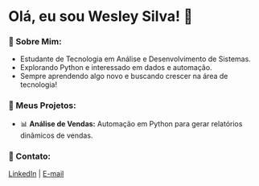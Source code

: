 # Olá, eu sou Wesley Silva! 👋

### 🚀 Sobre Mim:
- Estudante de Tecnologia em Análise e Desenvolvimento de Sistemas.
- Explorando Python e interessado em dados e automação.
- Sempre aprendendo algo novo e buscando crescer na área de tecnologia!

### 💼 Meus Projetos:
- 📊 **Análise de Vendas:** Automação em Python para gerar relatórios dinâmicos de vendas.

### 🔗 Contato:
[LinkedIn](https://www.linkedin.com/in/wesley-de-paiva-silva-945627142) | [E-mail](mailto:wesley_fuji@hotmail.com)
